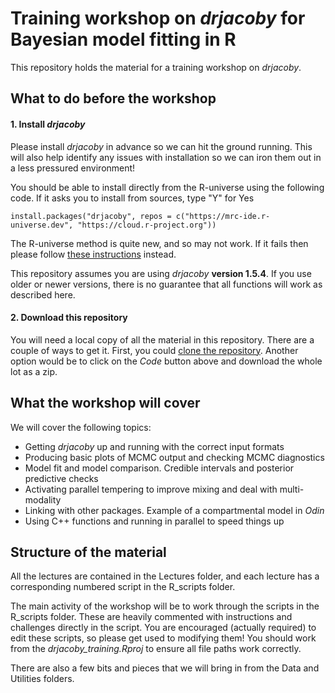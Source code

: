 
# Training workshop on *drjacoby* for Bayesian model fitting in R

This repository holds the material for a training workshop on *drjacoby*.

## What to do before the workshop

#### 1. Install *drjacoby*

Please install *drjacoby* in advance so we can hit the ground running. This will also help identify any issues with installation so we can iron them out in a less pressured environment!

You should be able to install directly from the R-universe using the following code. If it asks you to install from sources, type "Y" for Yes
```{r}
install.packages("drjacoby", repos = c("https://mrc-ide.r-universe.dev", "https://cloud.r-project.org"))
```

The R-universe method is quite new, and so may not work. If it fails then please follow [these instructions](https://mrc-ide.github.io/drjacoby/articles/installation.html) instead.

This repository assumes you are using *drjacoby* **version 1.5.4**. If you use older or newer versions, there is no guarantee that all functions will work as described here.

#### 2. Download this repository

You will need a local copy of all the material in this repository. There are a couple of ways to get it. First, you could [clone the repository](https://docs.github.com/en/repositories/creating-and-managing-repositories/cloning-a-repository). Another option would be to click on the *Code* button above and download the whole lot as a zip.

## What the workshop will cover

We will cover the following topics:

- Getting *drjacoby* up and running with the correct input formats
- Producing basic plots of MCMC output and checking MCMC diagnostics
- Model fit and model comparison. Credible intervals and posterior predictive checks
- Activating parallel tempering to improve mixing and deal with multi-modality
- Linking with other packages. Example of a compartmental model in *Odin*
- Using C++ functions and running in parallel to speed things up

## Structure of the material

All the lectures are contained in the Lectures folder, and each lecture has a corresponding numbered script in the R_scripts folder.

The main activity of the workshop will be to work through the scripts in the R_scripts folder. These are heavily commented with instructions and challenges directly in the script. You are encouraged (actually required) to edit these scripts, so please get used to modifying them! You should work from the *drjacoby_training.Rproj* to ensure all file paths work correctly.

There are also a few bits and pieces that we will bring in from the Data and Utilities folders.


